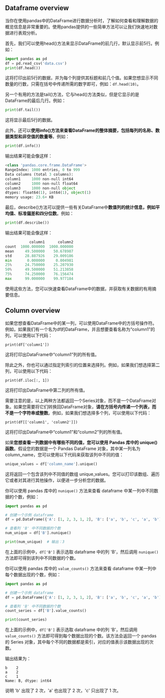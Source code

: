 ## Dataframe  overview

当你在使用pandas中的DataFrame进行数据分析时，了解如何查看和理解数据的概览信息是非常重要的。使用pandas提供的一些简单方法可以让我们快速地对数据进行表观分析。

首先，我们可以使用head()方法来显示DataFrame的前几行，默认显示前5行。例如：

```python
import pandas as pd
df = pd.read_csv('data.csv')
print(df.head())
```

这将打印出前5行的数据，并为每个列提供其标题和前几个值。如果您想显示不同数量的行数，只需在括号中传递所需的数字即可，例如：`df.head(10)`。

另一个有用的方法是tail()方法，它与head()方法类似，但是它显示的是DataFrame的最后几行。例如：

```python
print(df.tail())
```

这将显示最后5行的数据。

此外，还可以**使用info()方法来查看DataFrame的整体摘要，包括每列的名称、数据类型和非空值的数量等**。例如：

```python
print(df.info())
```

输出结果可能会像这样：

```python
<class 'pandas.core.frame.DataFrame'>
RangeIndex: 1000 entries, 0 to 999
Data columns (total 3 columns):
column1     1000 non-null int64
column2     1000 non-null float64
column3     1000 non-null object
dtypes: float64(1), int64(1), object(1)
memory usage: 23.6+ KB
```

最后，describe()方法可以提供一些有关DataFrame中**数值列的统计信息，例如平均值、标准偏差和四分位数**。例如：

```python
print(df.describe())
```

输出结果可能会像这样：

```python
           column1      column2
count  1000.000000  1000.000000
mean     49.500000    50.678987
std      28.887926    29.009186
min       0.000000     0.004981
25%      24.750000    25.207930
50%      49.500000    51.213858
75%      74.250000    76.156474
max      99.000000    99.977184
```

使用这些方法，您可以快速查看DataFrame中的数据，并获取有关数据的有用摘要信息。

## Column overview

如果您想查看DataFrame中的某一列，可以使用DataFrame中的方括号操作符。例如，如果我们有一个名为df的DataFrame，并且想要查看名称为“column1”的列，可以使用以下代码：

```
print(df['column1'])
```

这将打印出DataFrame中“column1”列的所有值。

除此之外，你也可以通过指定列索引的位置来选择列。例如，如果我们想选择第二列，可以使用以下代码：

```
print(df.iloc[:, 1])
```

这将打印出DataFrame中第二列的所有值。

需要注意的是，以上两种方法都返回一个Series对象，而不是一个DataFrame对象。如果您需要将它们转换回DataFrame对象，**请在方括号内传递一个列表，而不是一个字符串或整数**。例如，如果我们想选择多个列，可以使用以下代码：

```
print(df[['column1', 'column2']])
```

这将打印出DataFrame中“column1”和“column2”列的所有值。

如果**您想查看一列数据中有哪些不同的值，您可以使用 Pandas 库中的 unique() 函数**。假设您的数据是一个 Pandas DataFrame 对象，其中某一列名为 column_name，您可以使用以下代码来获取该列中不同的值：

``` python
unique_values = df['column_name'].unique()
```

这将返回一个包含该列中不同值的数组 unique_values。您可以打印该数组、遍历它或者对其进行其他操作，以便进一步分析您的数据。

你可以使用 pandas 库中的 `nunique()` 方法来查看 dataframe 中某一列中不同数据的个数，例如：

```python
import pandas as pd

# 创建一个示例 dataframe
df = pd.DataFrame({'A': [1, 2, 3, 1, 2], 'B': ['a', 'b', 'c', 'a', 'b']})

# 查看列 'B' 中不同数据的个数
num_unique = df['B'].nunique()

print(num_unique)  # 输出：3
```

在上面的示例中，`df['B']` 表示选取 dataframe 中的列 'B'，然后调用 `nunique()` 方法即可得到该列中不同数据的个数。

你可以使用 pandas 库中的 `value_counts()` 方法来查看 dataframe 中某一列中每个数据出现的个数，例如：

```python
import pandas as pd

# 创建一个示例 dataframe
df = pd.DataFrame({'A': [1, 2, 3, 1, 2], 'B': ['a', 'b', 'c', 'a', 'b']})

# 查看列 'B' 中不同数据的个数
count_series = df['B'].value_counts()

print(count_series)
```

在上面的示例中，`df['B']` 表示选取 dataframe 中的列 'B'，然后调用 `value_counts()` 方法即可得到每个数据出现的个数。该方法会返回一个 pandas 的 Series 对象，其中每个不同的数据都是索引，对应的值表示该数据出现的次数。

输出结果为：

```
b    2
a    2
c    1
Name: B, dtype: int64
```

说明 'b' 出现了 2 次，'a' 也出现了 2 次，'c' 只出现了 1 次。